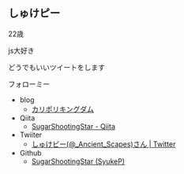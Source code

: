 ## しゅけピー

22歳

js大好き

どうでもいいツイートをします

フォローミー

- blog
  - [カリポリキングダム](https://karipori.hatenadiary.jp/)
- Qiita
  - [SugarShootingStar - Qiita](https://qiita.com/SugarShootingStar)
- Twiiter
  - [しゅけピー(@_Ancient_Scapes)さん | Twitter](https://twitter.com/_Ancient_Scapes)
- Github
  - [SugarShootingStar (SyukeP)](https://github.com/SugarShootingStar/)